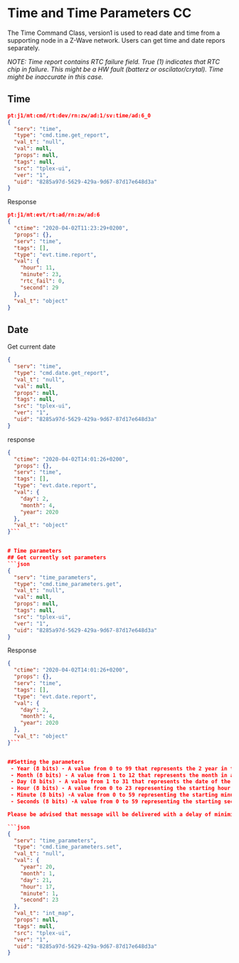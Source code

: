 # Time and Time Parameters CC
The Time Command Class, version1 is used to read date and time from a supporting node in a Z-Wave network. Users can get time and date repors separately.

*NOTE: Time report contains RTC failure field. True (1) indicates that RTC chip in failure. This might be a HW fault (batterz or oscilator/crytal). Time might be inaccurate in this case.*

## Time
```json
pt:j1/mt:cmd/rt:dev/rn:zw/ad:1/sv:time/ad:6_0
{
  "serv": "time",
  "type": "cmd.time.get_report",
  "val_t": "null",
  "val": null,
  "props": null,
  "tags": null,
  "src": "tplex-ui",
  "ver": "1",
  "uid": "8285a97d-5629-429a-9d67-87d17e648d3a"
}
```
Response

```json
pt:j1/mt:evt/rt:ad/rn:zw/ad:6
{
  "ctime": "2020-04-02T11:23:29+0200",
  "props": {},
  "serv": "time",
  "tags": [],
  "type": "evt.time.report",
  "val": {
    "hour": 11,
    "minute": 23,
    "rtc_fail": 0,
    "second": 29
  },
  "val_t": "object"
}
```

## Date
Get current date
```json
{
  "serv": "time",
  "type": "cmd.date.get_report",
  "val_t": "null",
  "val": null,
  "props": null,
  "tags": null,
  "src": "tplex-ui",
  "ver": "1",
  "uid": "8285a97d-5629-429a-9d67-87d17e648d3a"
}
```
response

```json
{
  "ctime": "2020-04-02T14:01:26+0200",
  "props": {},
  "serv": "time",
  "tags": [],
  "type": "evt.date.report",
  "val": {
    "day": 2,
    "month": 4,
    "year": 2020
  },
  "val_t": "object"
}```


# Time parameters
## Get currently set parameters
```json
{
  "serv": "time_parameters",
  "type": "cmd.time_parameters.get",
  "val_t": "null",
  "val": null,
  "props": null,
  "tags": null,
  "src": "tplex-ui",
  "ver": "1",
  "uid": "8285a97d-5629-429a-9d67-87d17e648d3a"
}
```
Response
```json
{
  "ctime": "2020-04-02T14:01:26+0200",
  "props": {},
  "serv": "time",
  "tags": [],
  "type": "evt.date.report",
  "val": {
    "day": 2,
    "month": 4,
    "year": 2020
  },
  "val_t": "object"
}```


##Setting the parameters
 - Year (8 bits) - A value from 0 to 99 that represents the 2 year in the century.
 - Month (8 bits) - A value from 1 to 12 that represents the month in a year.
 - Day (8 bits) - A value from 1 to 31 that represents the date of the month.
 - Hour (8 bits) - A value from 0 to 23 representing the starting hour.
 - Minute (8 bits) -A value from 0 to 59 representing the starting minute.
 - Seconds (8 bits) -A value from 0 to 59 representing the starting second.

Please be advised that message will be delivered with a delay of minimium one second and max 8 in a big networks.

```json
{
  "serv": "time_parameters",
  "type": "cmd.time_parameters.set",
  "val_t": "null",
  "val": {
    "year": 20,
    "month": 1,
    "day": 21,
    "hour": 17,
    "minute": 1,
    "second": 23
  },
  "val_t": "int_map",
  "props": null,
  "tags": null,
  "src": "tplex-ui",
  "ver": "1",
  "uid": "8285a97d-5629-429a-9d67-87d17e648d3a"
}
```